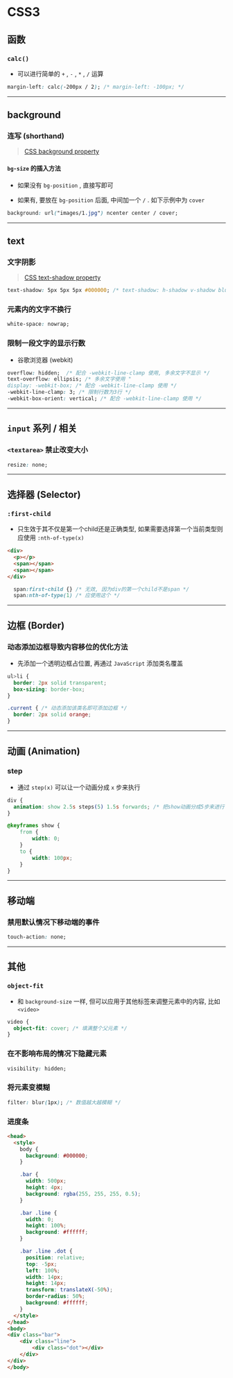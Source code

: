 # CSS3



## 函数



### `calc()`

- 可以进行简单的 `+` , `-` , `*` , `/` 运算

```css
margin-left: calc(-200px / 2); /* margin-left: -100px; */
```



---

## background



### 连写 (shorthand)

> [CSS background property](https://www.w3schools.com/cssref/css3_pr_background.asp)

#### `bg-size` 的插入方法

- 如果没有 `bg-position` , 直接写即可

- 如果有, 要放在 `bg-position` 后面, 中间加一个 `/` . 如下示例中为 `cover`

```css
background: url("images/1.jpg") ncenter center / cover;
```

---

## text



### 文字阴影

> [CSS text-shadow property](https://www.w3schools.com/cssref/css3_pr_text-shadow.asp)

```css
text-shadow: 5px 5px 5px #000000; /* text-shadow: h-shadow v-shadow blur-radius color|none|initial|inherit; */
```



### 元素内的文字不换行

```css
white-space: nowrap;
```



### 限制一段文字的显示行数

- 谷歌浏览器 (webkit)

```css
overflow: hidden;  /* 配合 -webkit-line-clamp 使用, 多余文字不显示 */
text-overflow: ellipsis; /* 多余文字使用 "
display: -webkit-box; /* 配合 -webkit-line-clamp 使用 */
-webkit-line-clamp: 3; /* 限制行数为3行 */
-webkit-box-orient: vertical; /* 配合 -webkit-line-clamp 使用 */
```



---

## `input` 系列 / 相关



### `<textarea>` 禁止改变大小

```css
resize: none;
```





---

## 选择器 (Selector)



### `:first-child`

- 只生效于其不仅是第一个child还是正确类型, 如果需要选择第一个当前类型则应使用 `:nth-of-type(x)`

```html
<div>
  <p></p>
  <span></span>
  <span></span>
</div>
```

```css
  span:first-child {} /* 无效, 因为div的第一个child不是span */
  span:nth-of-type(1) /* 应使用这个 */
```




---

## 边框 (Border)



### 动态添加边框导致内容移位的优化方法

- 先添加一个透明边框占位置, 再通过 `JavaScript` 添加类名覆盖

```css
ul>li {
  border: 2px solid transparent;
  box-sizing: border-box;
}

.current { /* 动态添加该类名即可添加边框 */
  border: 2px solid orange;
}
```



---

## 动画 (Animation)



### step

- 通过 `step(x)` 可以让一个动画分成 `x` 步来执行

```css
div {
  animation: show 2.5s steps(5) 1.5s forwards; /* 把show动画分成5步来进行 */
}

@keyframes show {
	from {
		width: 0;
	}
	to {
		width: 100px;
	}
}
```



---

## 移动端



### 禁用默认情况下移动端的事件

```css
touch-action: none;
```



---

## 其他



### `object-fit`

- 和 `background-size` 一样, 但可以应用于其他标签来调整元素中的内容, 比如 `<video>`

```css
video {
  object-fit: cover; /* 填满整个父元素 */
}
```



### 在不影响布局的情况下隐藏元素

```css
visibility: hidden;
```



### 将元素变模糊

```css
filter: blur(1px); /* 数值越大越模糊 */
```



### 进度条

```html
<head>
  <style>
    body {
      background: #000000;
    }

    .bar {
      width: 500px;
      height: 4px;
      background: rgba(255, 255, 255, 0.5);
    }

    .bar .line {
      width: 0;
      height: 100%;
      background: #ffffff;
    }

    .bar .line .dot {
      position: relative;
      top: -5px;
      left: 100%;
      width: 14px;
      height: 14px;
      transform: translateX(-50%);
      border-radius: 50%;
      background: #ffffff;
    }
  </style>
</head>
<body>
<div class="bar">
	<div class="line">
		<div class="dot"></div>
	</div>
</div>
</body>
```

